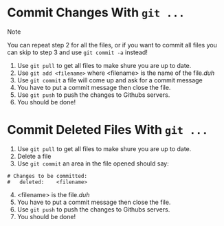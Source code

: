 # Commit Changes With `git ...`
> [!NOTE]
> You can repeat step 2 for all the files, or if you want to commit all files you can skip to step 3 and use `git commit -a` instead!
1. Use `git pull` to get all files to make shure you are up to date.
2. Use `git add <filename>` where \<filename\> is the name of the file.*duh*
3. Use `git commit` a file will come up and ask for a commit message
4. You have to put a commit message then close the file.
5. Use `git push` to push the changes to Githubs servers.
6. You should be done!

# Commit Deleted Files With `git ...`
1. Use `git pull` to get all files to make shure you are up to date.
2. Delete a file
3. Use `git commit` an area in the file opened should say:
```
# Changes to be committed:
#	deleted:    <filename>
```
4. \<filename\> is the file.*duh*
5. You have to put a commit message then close the file.
6. Use `git push` to push the changes to Githubs servers.
7. You should be done!